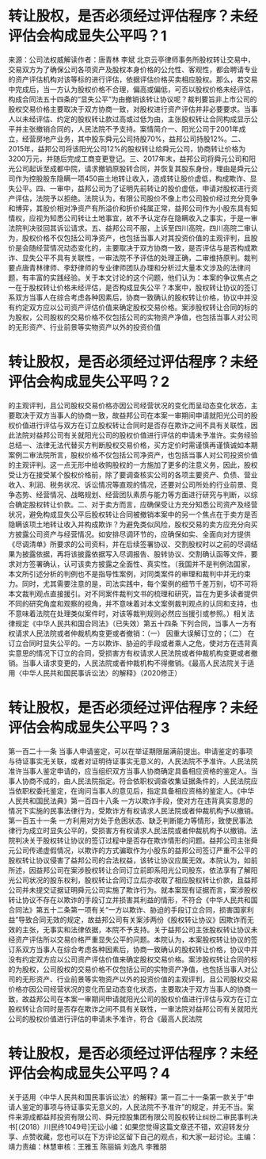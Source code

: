# 转让股权，是否必须经过评估程序？未经评估会构成显失公平吗？1

来源：公司法权威解读作者：唐青林 李斌 北京云亭律师事务所股权转让交易中，交易双方为了确保公司各项资产及股权本身价格的公允性、客观性，都会聘请专业的资产评估机构对该等标的进行评估，依据评估价格买卖相应股权。那么，若交易中完成后，当一方认为股权价格不合理，偏高或偏低，可否以股权价格未经评估，构成合同法五十四条的“显失公平”为由撤销该转让协议呢？裁判要旨非上市公司的股权交易价格主要取决于双方协商一致，对股权进行资产评估并非必要要求。当事人以未经评估、约定的股权转让款过高或过低为由，主张股权转让合同构成显示公平并主张撤销合同的，人民法院不予支持。案情简介一、阳光公司于2001年成立，经营房地产业务，其中股东舜元公司持股70%，益邦公司持股12%。二、2015年，益邦公司将该阳光公司12%的股权转让给舜元公司，协商转让价格为3200万元，并随后完成工商变更登记。三、2017年末，益邦公司将舜元公司和阳光公司起诉至成都中院，请求撤销原股转合同，并恢复其股东身份，理由是舜元公司作为控股股东隐瞒一项450亩土地转让收入，造成转让股价虚低，构成欺诈、显失公平。四、一审中，益邦公司为了证明先前转让的股价虚低，申请对股权进行资产评估，法院予以拒绝。法院认为，有限公司股价不像上市公司股价经过充分竞争和博弈，其股价相对净资产有所溢价和折价纯属正常，益邦公司作为小股东具有知情权，应视为知悉公司转让土地事宜，故不予认定存在隐瞒收入之事实，于是一审法院判决驳回其诉讼请求。五、益邦公司不服，上诉至四川高院，四川高院二审认为，股权价格不仅包括公司净资产，也包括当事人对其投资价值的主观评判，且股价是会随经营情况动态变化的，主要取决于双方协商一致，是否评估与是否构成欺诈、显失公平不具有关联性，一审法院不予评估的处理正确，二审维持原判。裁判要点唐青林律师、李舒律师的专业律师团队办理和分析过大量本文涉及的法律问题，有丰富的实践经验。关于本文讨论的这个问题，他们认为：本案的争议焦点之一在于股权转让价格未经评估，是否构成显失公平？本案中，股权转让协议的签订系双方当事人在综合考虑各种因素后，协商一致确认的股权转让价格，协议中并没有约定双方应以公司资产评估价值来确定股权交易价格。案涉股权转让合同的标的为股权，公司股权的交易价格不仅包括公司的实物资产净值，也包括当事人对公司的无形资产、行业前景等实物资产以外的投资价值

# 转让股权，是否必须经过评估程序？未经评估会构成显失公平吗？2

的主观评判，且公司股权交易价格亦因公司经营状况的变化而呈动态变化状态，主要取决于双方当事人的协商一致，故益邦公司在本案一审期间申请就阳光公司的股权价值进行评估与双方在订立股权转让合同时是否存在欺诈之间不具有关联性，因此法院对益邦公司有关就阳光公司的股权价值进行评估的申请未予准许。实务经验总结一、法律无法代替买方判断股权交易价格，买方定价时需谨慎再谨慎诚如本期案例二审法院所言，股权价格不仅包括公司净资产，也包括当事人对公司投资价值的主观评判。这一点无形中给收购股权的一方施加了更多的注意义务，因此，股权受让方在接受某个股权价格前，除了要调查核实公司的各项主要资产、负债、营业收入、利润、税务状况、诉讼情况等直观的情况，还要对公司所处的行业前景、竞争态势、经营情况、战略规划、经营团队素质与能力等方面进行研究与判断，以综合确定股权转让价款。二、对于卖方而言，应确保受让方充分知悉公司资产及经营状况，避免构成显失公平后股权转让合同被撤销本案中的另一个焦点在于卖方是否隐瞒该项土地转让收入并构成欺诈？为避免类似风险，股权交易的卖方应充分向买方披露公司资产与经营情况。如安排尽调环节的，应确保如实、全面向对方提供《尽调清单》所要求的公司资料，并在后续签署协议、交割股权时以之前的尽调结果为披露依据，再将该披露依据写入尽调报告、股转协议、交割确认函等文件，要求对方签署确认，认可该卖方披露之全面性、真实性。（我国并不是判例法国家，本文所引述分析的判例也不是指导性案例，对同类案件的审理和裁判中并无约束力。同时，尤其需要注意的是，司法实践中，每个案例的细节千差万别，切不可将本文裁判观点直接援引。对不同案件裁判文书的梳理和研究，旨在为更多读者提供不同的研究角度和观察的视角，并不意味着对本文案例裁判观点的认同和支持，也不意味着法院在处理类似案件时，对该等裁判规则必然应当援引或参照。）相关法律规定《中华人民共和国合同法》（已失效）第五十四条 下列合同，当事人一方有权请求人民法院或者仲裁机构变更或者撤销：（一） 因重大误解订立的；（二） 在订立合同时显失公平的。一方以欺诈、胁迫的手段或者乘人之危，使对方在违背真实意思的情况下订立的合同，受损害方有权请求人民法院或者仲裁机构变更或者撤销。当事人请求变更的，人民法院或者仲裁机构不得撤销。《最高人民法院关于适用〈中华人民共和国民事诉讼法〉的解释》（2020修正）

# 转让股权，是否必须经过评估程序？未经评估会构成显失公平吗？3

第一百二十一条 当事人申请鉴定，可以在举证期限届满前提出。申请鉴定的事项与待证事实无关联，或者对证明待证事实无意义的，人民法院不予准许。人民法院准许当事人鉴定申请的，应当组织双方当事人协商确定具备相应资格的鉴定人。当事人协商不成的，由人民法院指定。符合依职权调查收集证据条件的，人民法院应当依职权委托鉴定，在询问当事人的意见后，指定具备相应资格的鉴定人。《中华人民共和国民法典》第一百四十八条 一方以欺诈手段，使对方在违背真实意思的情况下实施的民事法律行为，受欺诈方有权请求人民法院或者仲裁机构予以撤销。第一百五十一条 一方利用对方处于危困状态、缺乏判断能力等情形，致使民事法律行为成立时显失公平的，受损害方有权请求人民法院或者仲裁机构予以撤销。法院判决关于股权转让协议的签订过程中是否存在欺诈情形的问题。益邦公司主张舜元公司传递虚假情况，以欺诈的方式骗取作为小股东的益邦公司签订严重不公平的股权转让协议侵害了益邦公司的合法权益，该转让协议应属无效。本院认为，如前所述，因益邦公司在案涉股权转让合同订立前即系阳光公司股东，依法享有了解阳光公司状况的股东权利，股权转让合同订立后亦收取了相应股权转让价款，且益邦公司并未提交证据证明舜元公司实施了欺诈行为。就本案现有证据而言，案涉股权转让协议不存在以欺诈的手段订立并损害其利益的情形，不符合《中华人民共和国合同法》第五十二条第一项有关“一方以欺诈、胁迫的手段订立合同，损害国家利益”导致合同无效的规定，故益邦公司有关案涉两份《股权转让协议》因欺诈而无效的主张，无事实和法律依据，本院不予支持。关于益邦公司主张股权转让协议未经资产评估所以交易价格严重显失公平的问题。本院认为，本案股权转让协议的签订系双方当事人在综合考虑各种因素后，协商一致确认的股权转让价格，协议中并没有约定双方应以公司资产评估价值来确定股权交易价格。案涉股权转让合同的标的为股权，公司股权的交易价格不仅包括公司的实物资产净值，也包括当事人对公司的无形资产、行业前景等实物资产以外的投资价值的主观评判，且公司股权交易价格亦因公司经营状况的变化而呈动态变化状态，主要取决于双方当事人的协商一致，故益邦公司在本案一审期间申请就阳光公司的股权价值进行评估与双方在订立股权转让合同时是否存在欺诈之间不具有关联性，一审法院对益邦公司有关就阳光公司的股权价值进行评估的申请未予准许，符合《最高人民法院

# 转让股权，是否必须经过评估程序？未经评估会构成显失公平吗？4

关于适用〈中华人民共和国民事诉讼法〉的解释》第一百二十一条第一款关于“申请人鉴定的事项与待证事实无意义的，人民法院不予准许”的规定，并无不当。案件来源成都益邦投资有限公司、舜元控股集团有限公司股权转让纠纷二审民事判决书[（2018）川民终1049号]无讼小编：如果您觉得这篇文章还不错，欢迎转发分享、点赞收藏，您也可以在下方评论区留下自己的观点，和大家一起讨论。主编：靖力责编：林慧审核：王雅玉 陈丽娟 刘逸凡 李雅朋

